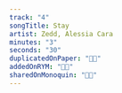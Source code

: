 ```yaml
---
track: "4"
songTitle: Stay
artist: Zedd, Alessia Cara
minutes: "3"
seconds: "30"
duplicatedOnPaper: "👍🏻"
addedOnRYM: "👍🏻"
sharedOnMonoquin: "👍🏻"
---
```

